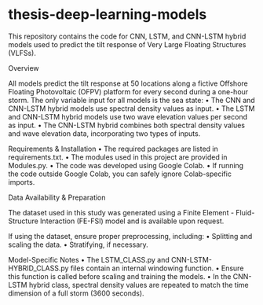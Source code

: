 # thesis-deep-learning-models
This repository contains the code for CNN, LSTM, and CNN-LSTM hybrid models used to predict the tilt response of Very Large Floating Structures (VLFSs).

Overview

All models predict the tilt response at 50 locations along a fictive Offshore Floating Photovoltaic (OFPV) platform for every second during a one-hour storm. The only variable input for all models is the sea state:
	•	The CNN and CNN-LSTM hybrid models use spectral density values as input.
	•	The LSTM and CNN-LSTM hybrid models use two wave elevation values per second as input.
	•	The CNN-LSTM hybrid combines both spectral density values and wave elevation data, incorporating two types of inputs.

Requirements & Installation
	•	The required packages are listed in requirements.txt.
	•	The modules used in this project are provided in Modules.py.
	•	The code was developed using Google Colab.
	•	If running the code outside Google Colab, you can safely ignore Colab-specific imports.

Data Availability & Preparation

The dataset used in this study was generated using a Finite Element - Fluid-Structure Interaction (FE-FSI) model and is available upon request.

If using the dataset, ensure proper preprocessing, including:
	•	Splitting and scaling the data.
	•	Stratifying, if necessary.

Model-Specific Notes
	•	The LSTM_CLASS.py and CNN-LSTM-HYBRID_CLASS.py files contain an internal windowing function.
	•	Ensure this function is called before scaling and training the models.
	•	In the CNN-LSTM hybrid class, spectral density values are repeated to match the time dimension of a full storm (3600 seconds).
